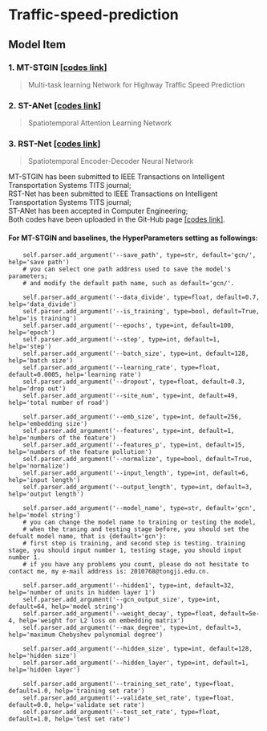 # Traffic-speed-prediction

## Model Item
### 1. MT-STGIN [[codes link]](https://github.com/zouguojian/Traffic-speed-prediction/tree/main/MT-STGIN%20)
>Multi-task learning Network for Highway Traffic Speed Prediction

### 2. ST-ANet [[codes link]](https://github.com/zouguojian/Traffic-speed-prediction/tree/main/ST-ANet)
>Spatiotemporal Attention Learning Network

### 3. RST-Net [[codes link]](https://github.com/zouguojian/Traffic-speed-prediction/tree/main/RST-Net)
>Spatiotemporal Encoder-Decoder Neural Network


MT-STGIN has been submitted to IEEE Transactions on Intelligent Transportation Systems TITS journal;  
RST-Net has been submitted to IEEE Transactions on Intelligent Transportation Systems TITS journal;   
ST-ANet has been accepted in Computer Engineering;  
Both codes have been uploaded in the Git-Hub page [[codes link]](https://github.com/zouguojian/Traffic-speed-prediction).  


#### For MT-STGIN and baselines, the HyperParameters setting as followings:  
        self.parser.add_argument('--save_path', type=str, default='gcn/', help='save path')
        # you can select one path address used to save the model's parameters;
        # and modify the default path name, such as default='gcn/'.

        self.parser.add_argument('--data_divide', type=float, default=0.7, help='data_divide')
        self.parser.add_argument('--is_training', type=bool, default=True, help='is training')
        self.parser.add_argument('--epochs', type=int, default=100, help='epoch')
        self.parser.add_argument('--step', type=int, default=1, help='step')
        self.parser.add_argument('--batch_size', type=int, default=128, help='batch size')
        self.parser.add_argument('--learning_rate', type=float, default=0.0005, help='learning rate')
        self.parser.add_argument('--dropout', type=float, default=0.3, help='drop out')
        self.parser.add_argument('--site_num', type=int, default=49, help='total number of road')

        self.parser.add_argument('--emb_size', type=int, default=256, help='embedding size')
        self.parser.add_argument('--features', type=int, default=1, help='numbers of the feature')
        self.parser.add_argument('--features_p', type=int, default=15, help='numbers of the feature pollution')
        self.parser.add_argument('--normalize', type=bool, default=True, help='normalize')
        self.parser.add_argument('--input_length', type=int, default=6, help='input length')
        self.parser.add_argument('--output_length', type=int, default=3, help='output length')

        self.parser.add_argument('--model_name', type=str, default='gcn', help='model string')
        # you can change the model name to training or testing the model,
        # when the traning and testing stage before, you should set the defualt model name, that is {default='gcn'}:
        # first step is training, and second step is testing. training stage, you should input number 1, testing stage, you should input number 1.
        # if you have any problems you count, please do not hesitate to contact me, my e-mail address is: 2010768@tongji.edu.cn.
        
        self.parser.add_argument('--hidden1', type=int, default=32, help='number of units in hidden layer 1')
        self.parser.add_argument('--gcn_output_size', type=int, default=64, help='model string')
        self.parser.add_argument('--weight_decay', type=float, default=5e-4, help='weight for L2 loss on embedding matrix')
        self.parser.add_argument('--max_degree', type=int, default=3, help='maximum Chebyshev polynomial degree')

        self.parser.add_argument('--hidden_size', type=int, default=128, help='hidden size')
        self.parser.add_argument('--hidden_layer', type=int, default=1, help='hidden layer')

        self.parser.add_argument('--training_set_rate', type=float, default=1.0, help='training set rate')
        self.parser.add_argument('--validate_set_rate', type=float, default=0.0, help='validate set rate')
        self.parser.add_argument('--test_set_rate', type=float, default=1.0, help='test set rate')

